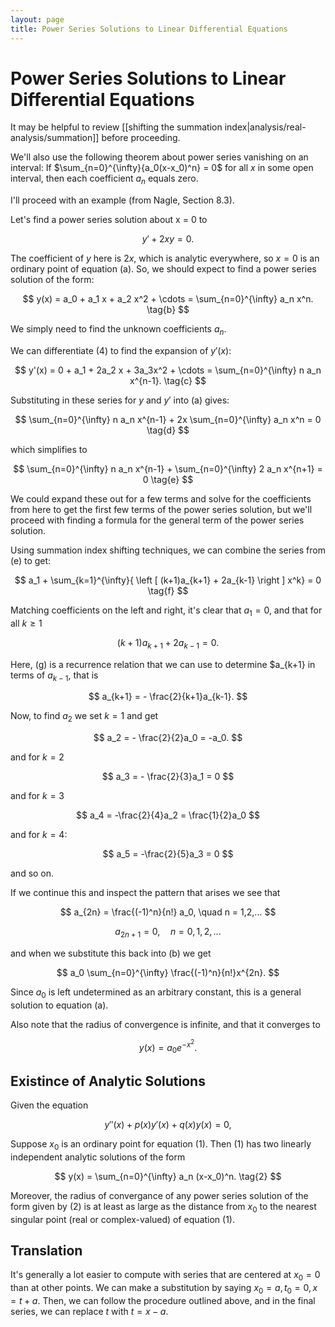```yaml
---
layout: page
title: Power Series Solutions to Linear Differential Equations
---
```


# Power Series Solutions to Linear Differential Equations

It may be helpful to review [[shifting the summation index|analysis/real-analysis/summation]] before proceeding. 

We'll also use the following theorem about power series vanishing on an interval: If $\sum_{n=0}^{\infty}{a_0(x-x_0)^n} = 0$ for all $x$ in some open interval, then each coefficient $a_n$ equals zero.

I'll proceed with an example (from Nagle, Section 8.3).

Let's find a power series solution about x = 0 to

$$ y' + 2xy = 0. \tag{a} $$

The coefficient of $y$ here is $2x$, which is analytic everywhere, so $x = 0$ is an ordinary point of equation (a). So, we should expect to find a power series solution of the form:

$$ y(x) = a_0 + a_1 x + a_2 x^2 + \cdots = \sum_{n=0}^{\infty} a_n x^n. \tag{b} $$

We simply need to find the unknown coefficients $a_n$.

We can differentiate (4) to find the expansion of $y'(x)$:

$$ y'(x) = 0 + a_1 + 2a_2 x + 3a_3x^2 + \cdots = \sum_{n=0}^{\infty} n a_n x^{n-1}. \tag{c} $$

Substituting in these series for $y$ and $y'$ into (a) gives:

$$ \sum_{n=0}^{\infty} n a_n x^{n-1} + 2x \sum_{n=0}^{\infty} a_n x^n = 0 \tag{d} $$

which simplifies to

$$ \sum_{n=0}^{\infty} n a_n x^{n-1} + \sum_{n=0}^{\infty} 2 a_n x^{n+1} = 0 \tag{e} $$

We could expand these out for a few terms and solve for the coefficients from here to get the first few terms of the power series solution, but we'll proceed with finding a formula for the general term of the power series solution.

Using summation index shifting techniques, we can combine the series from (e) to get:


$$ a_1 + \sum_{k=1}^{\infty}{ \left [ (k+1)a_{k+1} + 2a_{k-1} \right ] x^k} = 0 \tag{f} $$

Matching coefficients on the left and right, it's clear that $a_1 = 0$, and that for all $k \geq 1$

$$ (k+1)a_{k+1} + 2a_{k-1} = 0. \tag{g} $$

Here, (g) is a recurrence relation that we can use to determine $a_{k+1} in terms of $a_{k-1}$, that is

$$ a_{k+1} = - \frac{2}{k+1}a_{k-1}. $$

Now, to find $a_2$ we set $k=1$ and get

$$ a_2 = - \frac{2}{2}a_0 = -a_0. $$

and for $k=2$

$$ a_3 = - \frac{2}{3}a_1 = 0 $$

and for $k=3$

$$ a_4 = -\frac{2}{4}a_2 = \frac{1}{2}a_0 $$

and for $k=4$:

$$ a_5 = -\frac{2}{5}a_3 = 0 $$

and so on.

If we continue this and inspect the pattern that arises we see that

$$ a_{2n} = \frac{(-1)^n}{n!} a_0, \quad n = 1,2,... $$

$$ a_{2n+1} = 0 , \quad n = 0,1,2,... $$

and when we substitute this back into (b) we get


$$ a_0 \sum_{n=0}^{\infty} \frac{(-1)^n}{n!}x^{2n}. $$

Since $a_0$ is left undetermined as an arbitrary constant, this is a general solution to equation (a).

Also note that the radius of convergence is infinite, and that it converges to

$$ y(x) = a_0 e^{-x^2}. $$

## Existince of Analytic Solutions

Given the equation

$$ y''(x) + p(x)y'(x) +q(x)y(x) = 0, \tag{1} $$

Suppose $x_0$ is an ordinary point for equation (1). Then (1) has two linearly independent analytic solutions of the form

$$ y(x) = \sum_{n=0}^{\infty} a_n (x-x_0)^n. \tag{2} $$

Moreover, the radius of convergance of any power series solution of the form given by (2) is at least as large as the distance from $x_0$ to the nearest singular point (real or complex-valued) of equation (1).

## Translation

It's generally a lot easier to compute with series that are centered at $x_0=0$ than at other points. We can make a substitution by saying $x_0 = a, t_0 = 0, x = t + a$. Then, we can follow the procedure outlined above, and in the final series, we can replace $t$ with $t = x - a$.